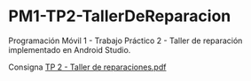 # PM1-TP2-TallerDeReparacion
Programación Móvil 1 - Trabajo Práctico 2 - Taller de reparación implementado en Android Studio.

Consigna
[TP 2 - Taller de reparaciones.pdf](https://github.com/MartinAlbanesi/PM1-TP2-TallerDeReparacion/files/9022392/TP.2.-.Taller.de.reparaciones.pdf)
